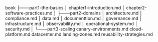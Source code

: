 
book
├───part1-the-basics
│       chapter1-introduction.md
│       chapter2-software-practices.md
│
├───part2-domains
│       architecture.md
│       compliance.md
│       data.md
│       documenttion.md
│       governance.md
│       infrastructure.md
│       observability.md
│       operational-system.md
│       security.md
│
└───part3-scaling
        canary-environments.md
        cloud-platform.md
        datacenter.md
        landing-zones.md
        reusability-strategies.md